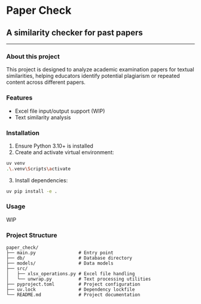 # Paper Check

## A similarity checker for past papers

---

### About this project

This project is designed to analyze academic examination papers for textual similarities, helping educators identify potential plagiarism or repeated content across different papers.

### Features

- Excel file input/output support (WIP)
- Text similarity analysis

### Installation

1. Ensure Python 3.10+ is installed
2. Create and activate virtual environment:

```bash
uv venv
.\.venv\Scripts\activate
```

3. Install dependencies:

```bash
uv pip install -e .
```

### Usage

WIP

### Project Structure

```
paper_check/
├── main.py                # Entry point
├── db/                    # Database directory
├── models/                # Data models
├── src/
│   ├── xlsx_operations.py # Excel file handling
│   └── unwrap.py          # Text processing utilities
├── pyproject.toml         # Project configuration
├── uv.lock                # Dependency lockfile
└── README.md              # Project documentation
```
